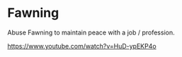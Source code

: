 # Fawning 

Abuse Fawning to maintain peace with a job / profession.    

https://www.youtube.com/watch?v=HuD-ypEKP4o

